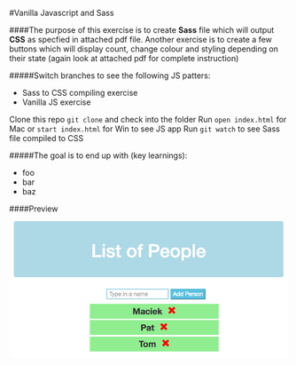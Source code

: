 #Vanilla Javascript and Sass

####The purpose of this exercise is to create **Sass** file which will output **CSS** as specfied in attached pdf file. Another exercise is to create a few buttons which will display count, change colour and styling depending on their state (again look at attached pdf for complete instruction)

#####Switch branches to see the following JS patters:

- Sass to CSS compiling exercise
- Vanilla JS exercise

Clone this repo ```git clone``` and check into the folder 
Run ```open index.html``` for Mac or ```start index.html``` for Win to see JS app
Run ```git watch``` to see Sass file compiled to CSS

#####The goal is to end up with (key learnings):

- foo
- bar
- baz

####Preview

![sass-js-coding-test screenshot](https://raw.githubusercontent.com/maciejk77/modular-js/master/screenshot.png)